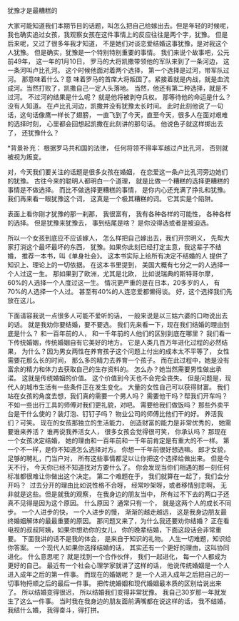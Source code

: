 犹豫才是最糟糕的

大家可能知道我们本期节目的话题，叫怎么把自己给嫁出去。但是年轻的时候呢，我也确实追过女孩，我观察女孩在这件事情上的反应往往是两个字，犹豫。
但是后来呢，又过了很多年我才知道，
不是她们对谈恋爱结婚这事犹豫，是对我这个人犹豫。
但是确实，犹豫是一个特别特别重要的事情。
我们来说个故事吧，公元前49年，
这一年的1月10日，
罗马的大将凯撒带领他的军队来到了一条河边，
这一条河叫卢比孔河。
这个时候他面对着两个选择，
第一个选择是过河，带军队过河。
那意味着什么？意
味着罗马的首席大将叛国了。紧接着就是内战，就是血流成河。当然打败了，凯撒自己一定人头落地。
当然，他还有第二种选择，就是不过河。
不过河的结果是什么呢？
就是他将被剥夺兵权。
那等待他的命运是什么？
没有人知道。
在卢比孔河边，凯撒并没有犹豫太长时间。
此时此刻他说了一句话，这句话像鹰一样长了翅膀，
一直飞到了今天，直至今天，很多人在面对艰难的选择时刻，
心里都会回想起凯撒在此刻讲的那句话。
他说色子就这样掷出去了，
还犹豫什么？

*背景补充：
根据罗马共和国的法律，
任何将领不得率军越过卢比孔河，
否则就被视为叛变。

对，今天我们要关注的话题是很多女孩在婚姻，
在恋爱这一条卢比孔河旁边她们的犹豫。
古往今来的聪明人都明白一个道理，
就是比做一个糟糕的选择更糟糕的事情是不做选择。
而比不做选择更糟糕的事情，
是你内心还充满了挣扎和犹豫。
我们再来看一眼犹豫这个词，
这真是一个极其糟糕的词。
它其实是个陷阱。

表面上看你刚才犹豫的那一刹那，
我很富有，
我有各种各样的可能性，
各种各样的选择。
但是犹豫来犹豫去，
事到结尾是啥？
是你没得选或者是被迫选。

所以一个女孩到底应不应该嫁人，
怎么样把自己嫁出去，我们开宗明义，
先帮大家打消这个最坏最坏的东西，
犹豫。如果你此刻已经打定主意，我这辈子不结婚，
推荐一本书，叫《单身社会》。
这本书实际上给所有决定不结婚的人
提供了知识上、理论上的一切依据。
在这本书里提到，
美国大概有七分之一的人选择一个人过这一生。
那如果到了欧洲，尤其是北欧，
比如说瑞典的斯特哥尔摩，
60%的人选择一个人度过这一生。
情况更严重的是在日本，20多岁的人，
有70%的人选择一个人过。
甚至有40%的人连恋爱都懒得谈。
好，这个选择我们先放在这儿。

下面请容我说一点很多人可能不爱听的话，
一般来说是以三姑六婆的口吻说出去的话。
就是我劝你要结婚，要不要选。
我们先来看一下，现在我们结婚的理由到底是什么？
和一百年前的人，
和一千年前的人他们的区别到底在哪里？
我们看一下传统婚姻，传统婚姻自有它美好的地方。
它是人类几百万年进化过程的必然结果，
为什么？因为男女两性在养育孩子这个问题上付出的成本太不平等了，
女性需要花那么长的时间，
那么多的精力去养育一个孩子。
而在此过程中，她是没有富余的精力和体力去获取自己的生存资料的。
怎么办？她当然需要男性做出承诺。
这就是传统婚姻的价值。
这个价值到今天也不会完全丧失。
但是问题是，现代人的城市生活有一些条件正在发生变化。
大量的女性自己可以获得财富。
我们站在女孩的角度去想，我们真的需要一个男人吗？
需要他干吗？帮我们开车吗？
不如一些出行工具的师傅对我们更礼貌，对吧。
需要给我们做饭吗？
那些外卖平台是干什么使的？装灯泡、钉钉子吗？
物业公司的师傅比他们干的好。
养活我们？可笑。
现在的女孩那独立的生活能力，
创造财富的能力是非常优秀的，
她需要谁来养活？
谁再说我养活女人，
很多女孩会觉得很可笑，
你承认吗？
那现在一个女孩决定结婚，
她的理由和一百年前和一千年前肯定是有重大的不一样。
第一个不一样，是你不知道怎么选择对方。
你想一千年前很好想选嘛。
郎才女貌，足够的聘礼，门当户对，
所有这些事情都足以让你把这个选择给做出来。
但是今天不行，
今天你已经不知道找对方要什么了。
你会发现当你们相遇的那一刻任何标准都很难让你做出这个决定。
第二个难题在于，
我们就算在一起了，我们会分开吗？ 
过去分开的理由比如说性格不合呀，
经常吵架呀，或者移情别恋啊，
无非就是这些。但是就我的观察，
在我身边的朋友当中，
所有过不下去的两口子还真不见得是因为这个原因。
什么原因？
通常只有一个，
就是这两个人的成长不同步。
一个人进步的快，
一个人进步的慢，
渐渐的越走越远，
这是我身边朋友最终婚姻解体的最最重要的原因。
那问题又来了，为什么我还要劝你结婚？
正在看电视的叔叔阿姨，如果你想劝你的女儿，
你的晚辈结婚，下面这段话会非常重要。
下面我讲的话不是我的体会，
是来自于知识的礼物。
人生一切难题，知识给你答案。
一个现代人如果你选择结婚的话，
其实还有一个更好的理由，这叫协同进化。
什么意思呢？
就是找到一个合作伙伴，
我们一起进化，
每一个人都成为更好的自己。
最近有一个社会心理学家就讲了这样的话，
他说传统婚姻是一个人进入成年之后的第一件事。
而现在的婚姻呢？
是一个人进入成年之后把自己的一切事物捋顺之后的最后一件事。
把传统婚姻和现代婚姻最本质的区别给说出来了。
所以结婚变得很迟，
所以结婚我们变得非常犹豫。
我自己30岁那一年就发生了这么一件事。
当时我在我身边的朋友面前满嘴都在说这样的话，
我不结婚，我结什么婚，
我得奋斗，得打拼。